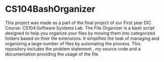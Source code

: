 # CS104BashOrganizer
This project was made as a part of the final project of our First year DIC Course: CS104:Software Systems Lab. The File Organizer is a bash script designed to help you organize your files by moving them into categorized folders based on their file extensions. It simplifies the task of managing and organizing a large number of files by automating the process.
This repository includes the problem statement , my source code and a documentation providing the usage of the file.
